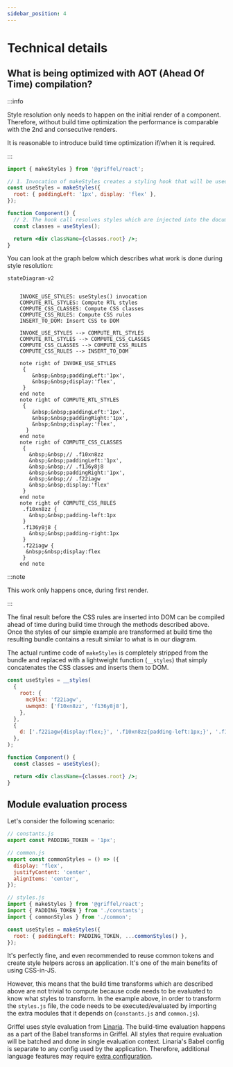 ```yaml
---
sidebar_position: 4
---
```


# Technical details

## What is being optimized with AOT (Ahead Of Time) compilation?

:::info

Style resolution only needs to happen on the initial render of a component. Therefore, without build time optimization the performance is comparable with the 2nd and consecutive renders.

It is reasonable to introduce build time optimization if/when it is required.

:::

```jsx
import { makeStyles } from '@griffel/react';

// 1. Invocation of makeStyles creates a styling hook that will be used inside a component.
const useStyles = makeStyles({
  root: { paddingLeft: '1px', display: 'flex' },
});

function Component() {
  // 2. The hook call resolves styles which are injected into the document.
  const classes = useStyles();

  return <div className={classes.root} />;
}
```

You can look at the graph below which describes what work is done during style resolution:

```mermaid
stateDiagram-v2
    

    INVOKE_USE_STYLES: useStyles() invocation
    COMPUTE_RTL_STYLES: Compute RTL styles
    COMPUTE_CSS_CLASSES: Compute CSS classes
    COMPUTE_CSS_RULES: Compute CSS rules
    INSERT_TO_DOM: Insert CSS to DOM

    INVOKE_USE_STYLES --> COMPUTE_RTL_STYLES
    COMPUTE_RTL_STYLES --> COMPUTE_CSS_CLASSES
    COMPUTE_CSS_CLASSES --> COMPUTE_CSS_RULES
    COMPUTE_CSS_RULES --> INSERT_TO_DOM

    note right of INVOKE_USE_STYLES
     {
        &nbsp;&nbsp;paddingLeft:'1px',
        &nbsp;&nbsp;display:'flex',
     }
    end note
    note right of COMPUTE_RTL_STYLES
     {
        &nbsp;&nbsp;paddingLeft:'1px',
        &nbsp;&nbsp;paddingRight:'1px',
        &nbsp;&nbsp;display:'flex',
      }
    end note
    note right of COMPUTE_CSS_CLASSES
     {
       &nbsp;&nbsp;// .f10xn8zz
       &nbsp;&nbsp;paddingLeft:'1px',
       &nbsp;&nbsp;// .f136y8j8
       &nbsp;&nbsp;paddingRight:'1px',
       &nbsp;&nbsp;// .f22iagw
       &nbsp;&nbsp;display:'flex'
     }
    end note
    note right of COMPUTE_CSS_RULES
     .f10xn8zz {
       &nbsp;&nbsp;padding-left:1px
     }
     .f136y8j8 {
       &nbsp;&nbsp;padding-right:1px
     }
     .f22iagw {
      &nbsp;&nbsp;display:flex
     }
    end note
```

:::note

This work only happens once, during first render.

:::

The final result before the CSS rules are inserted into DOM can be compiled ahead of time during build time through the methods described above.
Once the styles of our simple example are transformed at build time the resulting bundle contains a result similar to what is in our diagram.

The actual runtime code of `makeStyles` is completely stripped from the bundle and replaced with a lightweight function (`__styles`) that simply concatenates the CSS classes and inserts them to DOM.

```jsx
const useStyles = __styles(
  {
    root: {
      mc9l5x: 'f22iagw',
      uwmqm3: ['f10xn8zz', 'f136y8j8'],
    },
  },
  {
    d: ['.f22iagw{display:flex;}', '.f10xn8zz{padding-left:1px;}', '.f136y8j8{padding-right:1px;}'],
  },
);

function Component() {
  const classes = useStyles();

  return <div className={classes.root} />;
}
```

## Module evaluation process

Let's consider the following scenario:

```js
// constants.js
export const PADDING_TOKEN = '1px';
```

```js
// common.js
export const commonStyles = () => ({
  display: 'flex',
  justifyContent: 'center',
  alignItems: 'center',
});
```

```js
// styles.js
import { makeStyles } from '@griffel/react';
import { PADDING_TOKEN } from './constants';
import { commonStyles } from './common';

const useStyles = makeStyles({
  root: { paddingLeft: PADDING_TOKEN, ...commonStyles() },
});
```

It's perfectly fine, and even recommended to reuse common tokens and create style helpers across an application.
It's one of the main benefits of using CSS-in-JS.

However, this means that the build time transforms which are described above are not trivial to compute because code needs to be evaluated to know what styles to transform.
In the example above, in order to transform the `styles.js` file, the code needs to be executed/evaluated by importing the extra modules that it depends on (`constants.js` and `common.js`).

Griffel uses style evaluation from [Linaria](https://linaria.dev/).
The build-time evaluation happens as a part of the Babel transforms in Griffel. All styles that require evaluation will be batched and done in single evaluation context.
Linaria's Babel config is separate to any config used by the application.
Therefore, additional language features may require [extra configuration](/react/ahead-of-time-compilation/with-webpack#configuration).
